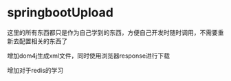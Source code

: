 # springbootUpload
这里的所有东西都只是作为自己学到的东西，方便自己开发时随时调用，不需要重新去配置相关的东西了

增加dom4j生成xml文件，同时使用浏览器response进行下载

增加对于redis的学习
